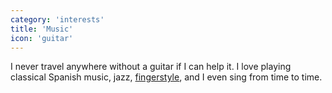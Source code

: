 ```yaml
---
category: 'interests'
title: 'Music'
icon: 'guitar'
---
```


I never travel anywhere without a guitar if I can help it. I love playing classical Spanish music, jazz, [fingerstyle](https://www.youtube.com/watch?v=VdiyNG6PGyA), and I even sing from time to time.